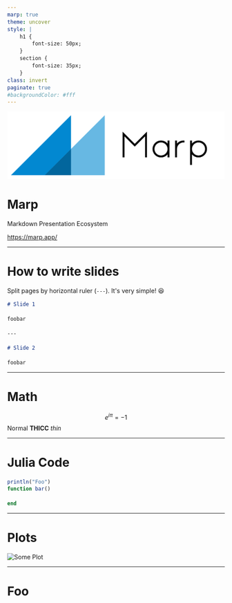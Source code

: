 ```yaml
---
marp: true
theme: uncover
style: |
    h1 {
        font-size: 50px;
    }
    section {
        font-size: 35px;
    }
class: invert
paginate: true
#backgroundColor: #fff
---
```


![bg left:40% 80%](https://raw.githubusercontent.com/marp-team/marp/master/marp.png)

# **Marp**

Markdown Presentation Ecosystem

https://marp.app/

---

# How to write slides

Split pages by horizontal ruler (`---`). It's very simple! :satisfied:

```markdown
# Slide 1

foobar

---

# Slide 2

foobar
```

---

# Math

$$
e^{i\pi} = -1
$$
Normal **THICC** *thin*

---

# Julia Code

```julia
println("Foo")
function bar()

end
```

---

# Plots

![Some Plot](plots/metaplex_metapop_erdosrenyi.png)

---

# Foo
